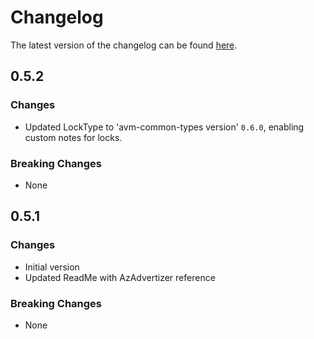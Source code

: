 # Changelog

The latest version of the changelog can be found [here](https://github.com/Azure/bicep-registry-modules/blob/main/avm/res/insights/scheduled-query-rule/CHANGELOG.md).

## 0.5.2

### Changes

- Updated LockType to 'avm-common-types version' `0.6.0`, enabling custom notes for locks.

### Breaking Changes

- None

## 0.5.1

### Changes

- Initial version
- Updated ReadMe with AzAdvertizer reference

### Breaking Changes

- None
